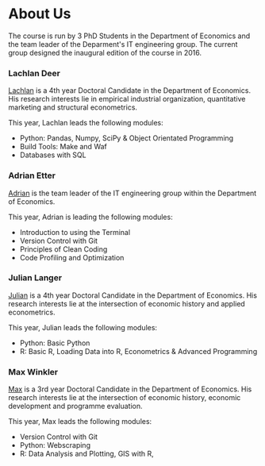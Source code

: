 # About Us

The course is run by 3 PhD Students in the Department of Economics and the team leader of the Deparment's IT engineering group. The current group designed the inaugural edition of the course in 2016.

### Lachlan Deer

[Lachlan](http://lachlandeer.github.io) is a 4th year Doctoral Candidate in the Department of Economics. His research interests lie in empirical industrial organization, quantitative marketing and structural econometrics.

This year, Lachlan leads the following modules:

* Python: Pandas, Numpy, SciPy & Object Orientated Programming
* Build Tools: Make and Waf
* Databases with SQL

### Adrian Etter

[Adrian](http://www.econ.uzh.ch/en/people/staff/etter.html) is the team leader of the IT engineering group within the Department of Economics.

This year, Adrian is leading the following modules:

* Introduction to using the Terminal
* Version Control with Git
* Principles of Clean Coding
* Code Profiling and Optimization


### Julian Langer

[Julian](http://julianlanger.github.io) is a 4th year Doctoral Candidate in the Department of Economics. His research interests lie at the intersection of economic history and applied econometrics.

This year, Julian leads the following modules:

* Python: Basic Python
* R: Basic R, Loading Data into R, Econometrics & Advanced Programming


### Max Winkler

[Max](http://www.econ.uzh.ch/en/people/graduatestudents/winkler.html) is a 3rd year Doctoral Candidate in the Department of Economics. His research interests lie at the intersection of economic history, economic development and programme evaluation.

This year, Max leads the following modules:

* Version Control with Git
* Python: Webscraping
* R: Data Analysis and Plotting, GIS with R,
